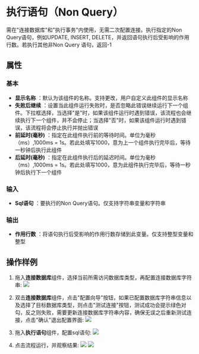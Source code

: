 # 执行语句（Non Query）

需在&quot;连接数据库&quot;和&quot;执行事务&quot;内使用，无需二次配置连接。执行指定的Non Query语句，例如UPDATE, INSERT, DELETE，并返回语句执行后受影响的作用行数。若执行其他非Non Query 语句，返回-1

## 属性

### 基本

- **显示名称** ：默认为该组件的名称。支持更改，用户自定义此组件的显示名称
- **失败后继续** ：设置当此组件运行失败时，是否忽略此错误继续运行下一个组件。下拉框选择，当选择"是"时，如果该组件运行时遇到错误，该流程也会继续执行下一个组件，并不会停止；当选择"否"时，如果该组件运行时遇到错误，该流程将会停止执行并抛出错误
- **前延时(毫秒)** ：指定在此组件执行前的等待时间。单位为毫秒（ms）,1000ms = 1s。若此处填写1000，意为上一个组件执行完毕后，等待一秒钟后执行此组件
- **后延时(毫秒)** ：指定在此组件执行后的延迟时间。单位为毫秒（ms）,1000ms = 1s。若此处填写1000，意为此组件执行完毕后，等待一秒钟后执行下一个组件


### 输入

- **Sql语句** ：要执行的Non Query语句。仅支持字符串变量和字符串

### 输出

- **作用行数** ：将语句执行后受影响的作用行数存储到此变量。仅支持整型变量和整型

## 操作样例
1. 拖入**连接数据库**组件，选择当前所需访问数据库类型，再配置连接数据库字符串:
![](https://docimages.blob.core.chinacloudapi.cn/images/Activities/connect_db1.png)

2. 双击**连接数据库**组件，点击"配置向导"按钮，如果已配置数据库字符串信息以及选择了目标数据库类型，则点击"测试连接"按钮，测试成功会提示绿色对勾，反之则失败，需要更新连接数据库字符串内容，确保无误之后重新测试连接，点击"确认"退出配置界面:
![](https://docimages.blob.core.chinacloudapi.cn/images/Activities/connect_db2.png)

3. 拖入**执行语句**组件，配置sql语句:
![](https://docimages.blob.core.chinacloudapi.cn/images/Activities/connect_db7.png)

4. 点击流程运行，并观察结果:
![](https://docimages.blob.core.chinacloudapi.cn/images/Activities/connect_db8.png)
![](https://docimages.blob.core.chinacloudapi.cn/images/Activities/connect_db9.png)